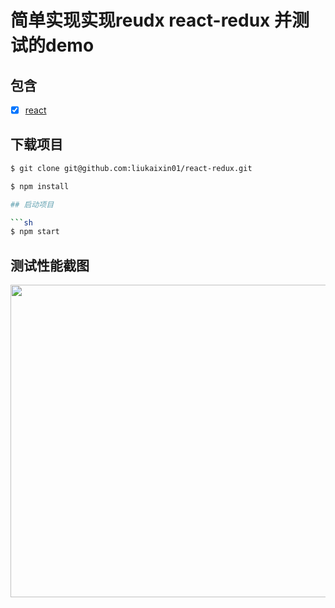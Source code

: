 # 简单实现实现reudx react-redux 并测试的demo

## 包含

- [x] [react](https://reactjs.org/)

## 下载项目

```sh
$ git clone git@github.com:liukaixin01/react-redux.git
```
```sh
$ npm install

## 启动项目

```sh
$ npm start
```

## 测试性能截图
<img src="./react-redux.gif" width="890" height="500"/>